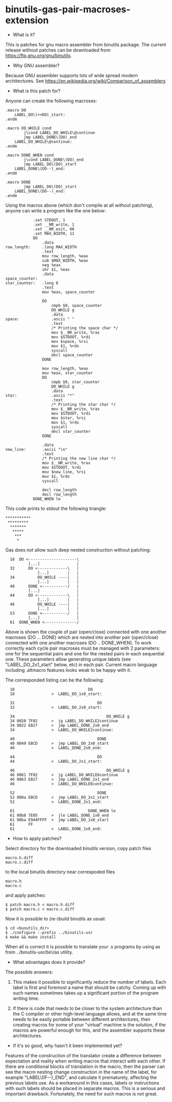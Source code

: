 # binutils-gas-pair-macroses-extension

* What is it?

This is patches for gnu macro assembler from binutils package.
The current release without patches can be downloaded from
https://ftp.gnu.org/gnu/binutils.

* Why GNU assembler?

Because GNU assembler supports lots of wide spread modern
architectures. See
https://en.wikipedia.org/wiki/Comparison_of_assemblers

* What is this patch for?

Anyone can create the following macroses:

    .macro DO
        LABEL_DO\(++DO)_start:
    .endm

    .macro DO_WHILE cond
            j\cond LABEL_DO_WHILE\@continue
            jmp LABEL_DONE\(DO)_end
        LABEL_DO_WHILE\@continue:
    .endm

    .macro DONE_WHEN cond
            j\cond LABEL_DONE\(DO)_end
            jmp LABEL_DO\(DO)_start
        LABEL_DONE\(DO--)_end:
    .endm

    .macro DONE
            jmp LABEL_DO\(DO)_start
        LABEL_DONE\(DO--)_end:
    .endm

Using the macros above (which don't compile at all without patching),
anyone can write a program like the one below:

                .set STDOUT, 1
                .set __NR_write, 1
                .set __NR_exit, 60
                .set MAX_WIDTH, 11
                DO
                    .data
    row_length:     .long MAX_WIDTH
                    .text
                    mov row_length, %eax
                    sub $MAX_WIDTH, %eax
                    neg %eax
                    shr $1, %eax
                    .data
    space_counter:
    star_counter:   .long 0
                    .text
                    mov %eax, space_counter

                    DO
                        cmpb $0, space_counter
                        DO_WHILE g
                        .data
    space:              .ascii " "
                        .text
                        /* Printing the space char */
                        mov $__NR_write, %rax
                        mov $STDOUT, %rdi
                        mov $space, %rsi
                        mov $1, %rdx
                        syscall
                        decl space_counter
                    DONE

                    mov row_length, %eax
                    mov %eax, star_counter
                    DO
                        cmpb $0, star_counter
                        DO_WHILE g
                        .data
    star:               .ascii "*"
                        .text
                        /* Printing the star char */
                        mov $__NR_write, %rax
                        mov $STDOUT, %rdi
                        mov $star, %rsi
                        mov $1, %rdx
                        syscall
                        decl star_counter
                    DONE

                    .data
    new_line:       .ascii "\n"
                    .text
                    /* Printing the new line char */
                    mov $__NR_write, %rax
                    mov $STDOUT, %rdi
                    mov $new_line, %rsi
                    mov $1, %rdx
                    syscall

                    decl row_length
                    decl row_length
                DONE_WHEN le

This code prints to stdout the following triangle:

    ***********
     *********
      *******
       *****
        ***
         *

Gas does not allow such deep nested construction without patching:

      18  DO <---------------------\
              [...]                |
      32      DO <-------------\   |
                  [...]        |   |
      34          DO_WHILE ----|   |
                  [...]        |   |
      40      DONE <-----------/   |
              [...]                |
      44      DO <-------------\   |
                  [...]        |   |
      46          DO_WHILE ----|   |
                  [...]        |   |
      53      DONE <-----------/   |
              [...]                |
      61  DONE_WHEN <--------------/

Above is shown the couple of pair (open/close) connected with one another
macroses (DO ... DONE) which are nested into another pair (open/close)
connected with one another macroses (DO .. DONE_WHEN). To work correctly
each cycle pair macroses must be managed with 2 parameters: one for the
sequential pairs and one for the nested pairs in each sequential one.
These parameters allow generating unique labels (see "LABEL_DO_2x1_start"
below, etc) in each pair. Current macro language including .altmacro
features looks weak to be happy with it.

The corresponded listing can be the following:

      18              	                DO
      18              	>  LABEL_DO_1x0_start:
    
      32              	                    DO
      32              	>  LABEL_DO_2x0_start:
    
      34              	                        DO_WHILE g
      34 0020 7F02     	>  jg LABEL_DO_WHILE2continue
      34 0022 EB27     	>  jmp LABEL_DONE_2x0_end
      34              	>  LABEL_DO_WHILE2continue:
    
      40              	                    DONE
      40 0049 EBCD     	>  jmp LABEL_DO_2x0_start
      40              	>  LABEL_DONE_2x0_end:
    
      44              	                    DO
      44              	>  LABEL_DO_2x1_start:
    
      46              	                        DO_WHILE g
      46 0061 7F02     	>  jg LABEL_DO_WHILE6continue
      46 0063 EB27     	>  jmp LABEL_DONE_2x1_end
      46              	>  LABEL_DO_WHILE6continue:

      52              	                    DONE
      52 008a EBCD     	>  jmp LABEL_DO_2x1_start
      52              	>  LABEL_DONE_2x1_end:
    
      61              	                DONE_WHEN le
      61 00b8 7E05     	>  jle LABEL_DONE_1x0_end
      61 00ba E944FFFF 	>  jmp LABEL_DO_1x0_start
      61      FF
      61              	>  LABEL_DONE_1x0_end:

* How to apply patches?

Select directory for the downloaded binutils version,
copy patch files

    macro.h.diff
    macro.c.diff

to the local binutils directory near correspoded files

    macro.h
    macro.c

and apply patches:

    $ patch macro.h < macro.h.diff
    $ patch macro.c < macro.c.diff

Now it is possible to (re-)build binutils as usual:

    $ cd <bunutils_dir>
    $ ./configure --prefix ../binutils-usr
    $ make && make install

When all is correct it is possible to translate your .s programs
by using as from ../binutils-usr/bin/as utility.

* What advantages does it provide?

The possible answers:

1. This makes it possible to significantly reduce the number of labels.
Each label is first and foremost a name that should be catchy. Coming
up with such names sometimes takes up a significant portion of the
program writing time.

2. If there is code that needs to be closer to the system architecture
than the C compiler or other high-level language allows, and at the same
time needs to be easily portable between different architectures, then
creating macros for some of your "virtual" machine is the solution, if
the macros are powerful enough for this, and the assembler supports
these architectures.

* If it's so good, why hasn't it been implemented yet?

Features of the construction of the translator create a difference
between expectation and reality when writing macros that interact with
each other. If there are conditional blocks of translation in the macro,
then the parser can see the macro nesting change construction in the
name of the label, for example "LABEL\\(IF--)_END", and calculate it
prematurely, affecting the previous labels use. As a workaround in this
cases, labels or instructions with such labels should be placed in
separate macros. This is a serious and important drawback. Fortunately,
the need for such macros is not great.
